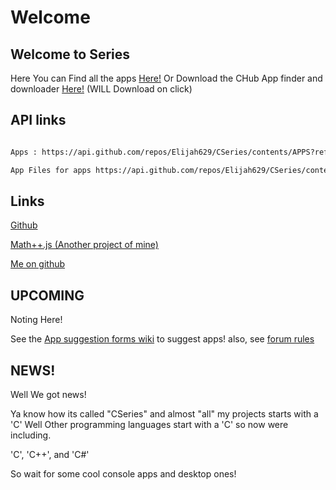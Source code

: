 # Welcome

## Welcome to Series

Here You can Find all the apps [Here!](https://github.com/Elijah629/CSeries/tree/main/APPS) Or Download the CHub App finder and downloader [Here!](https://github.com/Elijah629/CSeries/raw/main/APPS/CHub/CHub%20Setup.exe) (WILL Download on click)

## API links

```markdown

Apps : https://api.github.com/repos/Elijah629/CSeries/contents/APPS?ref=main

App Files for apps https://api.github.com/repos/Elijah629/CSeries/contents/APPS/_{APPNAME}_?ref=main

```

## Links

[Github](https://github.com/Elijah629/CSeries)

[Math++.js (Another project of mine)](https://github.com/Elijah629/Mathplusplus.js)

[Me on github](https://github.com/Elijah629)

## UPCOMING

Noting Here!

See the [App suggestion forms wiki](https://github.com/Elijah629/CSeries/wiki/FORUMS!) to suggest apps! also, see [forum rules](https://github.com/Elijah629/CSeries/blob/main/forumrules.md)

## NEWS!

Well We got news!

Ya know how its called "CSeries" and almost "all" my projects starts with a 'C' Well Other programming languages start with a 'C' so now were including.

'C',
'C++',
and
'C#'

So wait for some cool console apps and desktop ones!
